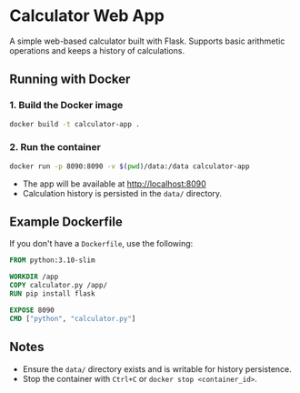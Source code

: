 # Calculator Web App

A simple web-based calculator built with Flask. Supports basic arithmetic operations and keeps a history of calculations.

## Running with Docker

### 1. Build the Docker image

```sh
docker build -t calculator-app .
```

### 2. Run the container

```sh
docker run -p 8090:8090 -v $(pwd)/data:/data calculator-app
```

- The app will be available at [http://localhost:8090](http://localhost:8090)
- Calculation history is persisted in the `data/` directory.

## Example Dockerfile

If you don't have a `Dockerfile`, use the following:

```dockerfile
FROM python:3.10-slim

WORKDIR /app
COPY calculator.py /app/
RUN pip install flask

EXPOSE 8090
CMD ["python", "calculator.py"]
```

## Notes

- Ensure the `data/` directory exists and is writable for history persistence.
- Stop the container with `Ctrl+C` or `docker stop <container_id>`.
